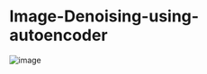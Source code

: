 # Image-Denoising-using-autoencoder
![image](https://github.com/adityaaverma/Image-Denoising-using-autoencoder/assets/91687122/40ff7f5a-d839-4c53-ba66-caf3cf69efcc)

